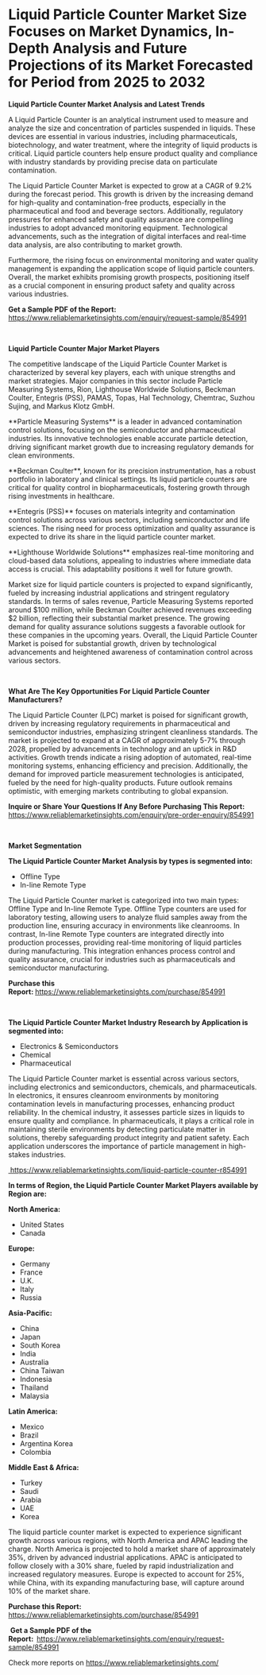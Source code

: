 <p><h1>Liquid Particle Counter Market Size Focuses on Market Dynamics, In-Depth Analysis and Future Projections of its Market Forecasted for Period from 2025 to 2032</h1></p><p><strong>Liquid Particle Counter Market Analysis and Latest Trends</strong></p>
<p><p>A Liquid Particle Counter is an analytical instrument used to measure and analyze the size and concentration of particles suspended in liquids. These devices are essential in various industries, including pharmaceuticals, biotechnology, and water treatment, where the integrity of liquid products is critical. Liquid particle counters help ensure product quality and compliance with industry standards by providing precise data on particulate contamination.</p><p>The Liquid Particle Counter Market is expected to grow at a CAGR of 9.2% during the forecast period. This growth is driven by the increasing demand for high-quality and contamination-free products, especially in the pharmaceutical and food and beverage sectors. Additionally, regulatory pressures for enhanced safety and quality assurance are compelling industries to adopt advanced monitoring equipment. Technological advancements, such as the integration of digital interfaces and real-time data analysis, are also contributing to market growth. </p><p>Furthermore, the rising focus on environmental monitoring and water quality management is expanding the application scope of liquid particle counters. Overall, the market exhibits promising growth prospects, positioning itself as a crucial component in ensuring product safety and quality across various industries.</p></p>
<p><strong>Get a Sample PDF of the Report:&nbsp;</strong> <a href="https://www.reliablemarketinsights.com/enquiry/request-sample/854991?utm_campaign=3196&utm_medium=2&utm_source=Github&utm_content=ia&utm_term=08042025&utm_id=liquid-particle-counter">https://www.reliablemarketinsights.com/enquiry/request-sample/854991</a></p>
<p>&nbsp;</p>
<p><strong>Liquid Particle Counter Major Market Players</strong></p>
<p><p>The competitive landscape of the Liquid Particle Counter Market is characterized by several key players, each with unique strengths and market strategies. Major companies in this sector include Particle Measuring Systems, Rion, Lighthouse Worldwide Solutions, Beckman Coulter, Entegris (PSS), PAMAS, Topas, Hal Technology, Chemtrac, Suzhou Sujing, and Markus Klotz GmbH.</p><p>**Particle Measuring Systems** is a leader in advanced contamination control solutions, focusing on the semiconductor and pharmaceutical industries. Its innovative technologies enable accurate particle detection, driving significant market growth due to increasing regulatory demands for clean environments.</p><p>**Beckman Coulter**, known for its precision instrumentation, has a robust portfolio in laboratory and clinical settings. Its liquid particle counters are critical for quality control in biopharmaceuticals, fostering growth through rising investments in healthcare.</p><p>**Entegris (PSS)** focuses on materials integrity and contamination control solutions across various sectors, including semiconductor and life sciences. The rising need for process optimization and quality assurance is expected to drive its share in the liquid particle counter market.</p><p>**Lighthouse Worldwide Solutions** emphasizes real-time monitoring and cloud-based data solutions, appealing to industries where immediate data access is crucial. This adaptability positions it well for future growth.</p><p>Market size for liquid particle counters is projected to expand significantly, fueled by increasing industrial applications and stringent regulatory standards. In terms of sales revenue, Particle Measuring Systems reported around $100 million, while Beckman Coulter achieved revenues exceeding $2 billion, reflecting their substantial market presence. The growing demand for quality assurance solutions suggests a favorable outlook for these companies in the upcoming years. Overall, the Liquid Particle Counter Market is poised for substantial growth, driven by technological advancements and heightened awareness of contamination control across various sectors.</p></p>
<p>&nbsp;</p>
<p><strong>What Are The Key Opportunities For Liquid Particle Counter Manufacturers?</strong></p>
<p><p>The Liquid Particle Counter (LPC) market is poised for significant growth, driven by increasing regulatory requirements in pharmaceutical and semiconductor industries, emphasizing stringent cleanliness standards. The market is projected to expand at a CAGR of approximately 5-7% through 2028, propelled by advancements in technology and an uptick in R&D activities. Growth trends indicate a rising adoption of automated, real-time monitoring systems, enhancing efficiency and precision. Additionally, the demand for improved particle measurement technologies is anticipated, fueled by the need for high-quality products. Future outlook remains optimistic, with emerging markets contributing to global expansion.</p></p>
<p><strong>Inquire or Share Your Questions If Any Before Purchasing This Report:</strong> <a href="https://www.reliablemarketinsights.com/enquiry/pre-order-enquiry/854991?utm_campaign=3196&utm_medium=2&utm_source=Github&utm_content=ia&utm_term=08042025&utm_id=liquid-particle-counter">https://www.reliablemarketinsights.com/enquiry/pre-order-enquiry/854991</a></p>
<p>&nbsp;</p>
<p><strong>Market Segmentation</strong></p>
<p><strong>The Liquid Particle Counter Market Analysis by types is segmented into:</strong></p>
<p><ul><li>Offline Type</li><li>In-line Remote Type</li></ul></p>
<p><p>The Liquid Particle Counter market is categorized into two main types: Offline Type and In-line Remote Type. Offline Type counters are used for laboratory testing, allowing users to analyze fluid samples away from the production line, ensuring accuracy in environments like cleanrooms. In contrast, In-line Remote Type counters are integrated directly into production processes, providing real-time monitoring of liquid particles during manufacturing. This integration enhances process control and quality assurance, crucial for industries such as pharmaceuticals and semiconductor manufacturing.</p></p>
<p><strong>Purchase this Report:&nbsp;</strong><a href="https://www.reliablemarketinsights.com/purchase/854991?utm_campaign=3196&utm_medium=2&utm_source=Github&utm_content=ia&utm_term=08042025&utm_id=liquid-particle-counter">https://www.reliablemarketinsights.com/purchase/854991</a></p>
<p>&nbsp;</p>
<p><strong>The Liquid Particle Counter Market Industry Research by Application is segmented into:</strong></p>
<p><ul><li>Electronics & Semiconductors</li><li>Chemical</li><li>Pharmaceutical</li></ul></p>
<p><p>The Liquid Particle Counter market is essential across various sectors, including electronics and semiconductors, chemicals, and pharmaceuticals. In electronics, it ensures cleanroom environments by monitoring contamination levels in manufacturing processes, enhancing product reliability. In the chemical industry, it assesses particle sizes in liquids to ensure quality and compliance. In pharmaceuticals, it plays a critical role in maintaining sterile environments by detecting particulate matter in solutions, thereby safeguarding product integrity and patient safety. Each application underscores the importance of particle management in high-stakes industries.</p></p>
<p><a href="https://www.reliablemarketinsights.com/liquid-particle-counter-r854991?utm_campaign=3196&utm_medium=2&utm_source=Github&utm_content=ia&utm_term=08042025&utm_id=liquid-particle-counter">&nbsp;https://www.reliablemarketinsights.com/liquid-particle-counter-r854991</a></p>
<p><strong>In terms of Region, the Liquid Particle Counter Market Players available by Region are:</strong></p>
<p>
    <p> <strong> North America: </strong>
        <ul>
            <li>United States</li>
            <li>Canada</li>
        </ul>
        </p> 
    <p> <strong> Europe: </strong>
        <ul>
            <li>Germany</li>
            <li>France</li>
            <li>U.K.</li>
            <li>Italy</li>
            <li>Russia</li>
        </ul>
        </p> 
    <p> <strong> Asia-Pacific: </strong>
        <ul>
            <li>China</li>
            <li>Japan</li>
            <li>South Korea</li>
            <li>India</li>
            <li>Australia</li>
            <li>China Taiwan</li>
            <li>Indonesia</li>
            <li>Thailand</li>
            <li>Malaysia</li>
        </ul>
        </p> 
    <p> <strong> Latin America: </strong>
        <ul>
            <li>Mexico</li>
            <li>Brazil</li>
            <li>Argentina Korea</li>
            <li>Colombia</li>
        </ul>
        </p> 
    <p> <strong> Middle East & Africa: </strong>
        <ul>
            <li>Turkey</li>
            <li>Saudi</li>
            <li>Arabia</li>
            <li>UAE</li>
            <li>Korea</li>
        </ul>
    </p>
    </p>
<p><p>The liquid particle counter market is expected to experience significant growth across various regions, with North America and APAC leading the charge. North America is projected to hold a market share of approximately 35%, driven by advanced industrial applications. APAC is anticipated to follow closely with a 30% share, fueled by rapid industrialization and increased regulatory measures. Europe is expected to account for 25%, while China, with its expanding manufacturing base, will capture around 10% of the market share.</p></p>
<p><strong>Purchase this Report: </strong><a href="https://www.reliablemarketinsights.com/purchase/854991?utm_campaign=3196&utm_medium=2&utm_source=Github&utm_content=ia&utm_term=08042025&utm_id=liquid-particle-counter">https://www.reliablemarketinsights.com/purchase/854991</a></p>
<p>&nbsp;<strong>Get a Sample PDF of the Report:&nbsp;&nbsp;</strong><a href="https://www.reliablemarketinsights.com/enquiry/request-sample/854991?utm_campaign=3196&utm_medium=2&utm_source=Github&utm_content=ia&utm_term=08042025&utm_id=liquid-particle-counter">https://www.reliablemarketinsights.com/enquiry/request-sample/854991</a></p>
<p><strong></strong></p>
<p>Check more reports on <a href="https://www.reliablemarketinsights.com/?utm_campaign=3196&utm_medium=2&utm_source=Github&utm_content=ia&utm_term=08042025&utm_id=liquid-particle-counter">https://www.reliablemarketinsights.com/</a></p>